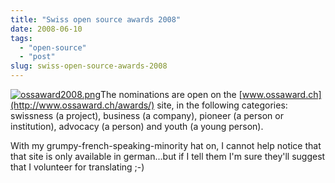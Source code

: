 ```yaml
---
title: "Swiss open source awards 2008"
date: 2008-06-10
tags: 
  - "open-source"
  - "post"
slug: swiss-open-source-awards-2008
---
```


[![ossaward2008.png](http://bdelacretaz.files.wordpress.com/2008/06/ossaward2008.png)](http://www.ossaward.ch/)The nominations are open on the [www.ossaward.ch](http://www.ossaward.ch/awards/) site, in the following categories: swissness (a project), business (a company), pioneer (a person or institution), advocacy (a person) and youth (a young person).

With my grumpy-french-speaking-minority hat on, I cannot help notice that that site is only available in german...but if I tell them I'm sure they'll suggest that I volunteer for translating ;-)
